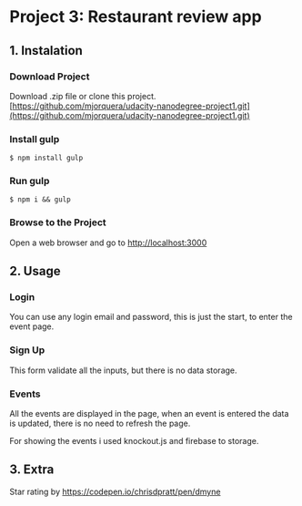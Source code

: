 # Project 3: Restaurant review app
## 1. Instalation

### Download Project

Download .zip file or clone this project.
[https://github.com/mjorquera/udacity-nanodegree-project1.git](https://github.com/mjorquera/udacity-nanodegree-project1.git)

### Install gulp
```
$ npm install gulp
```

### Run gulp

```
$ npm i && gulp
```

### Browse to the Project
Open a web browser and go to [http://localhost:3000](http://localhost:3000)

## 2. Usage

### Login

You can use any login email and password, this is just the start, to enter the event page.

### Sign Up

This form validate all the inputs, but there is no data storage.

### Events

All the events are displayed in the page, when an event is entered the data is updated, there is no need to refresh the page.

For showing the events i used knockout.js and firebase to storage.

## 3. Extra

Star rating by https://codepen.io/chrisdpratt/pen/dmyne
